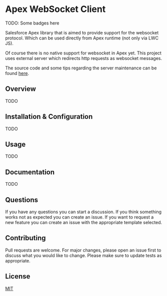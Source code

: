 # Apex WebSocket Client

TODO: Some badges here

Salesforce Apex library that is aimed to provide support for the websocket protocol. Which can be used directly from Apex runtime (not only via LWC JS).

Of course there is no native support for websocket in Apex yet. This project uses external server which redirects http requests as websocket messages.

The source code and some tips regarding the server maintenance can be found [here](src/ws-dispatcher).

## Overview

TODO

## Installation & Configuration

TODO

## Usage

TODO

## Documentation

TODO

## Questions

If you have any questions you can start a discussion. If you think something works not as expected you can create an issue. If you want to request a new feature you can create an issue with the appropriate template selected.

## Contributing

Pull requests are welcome. For major changes, please open an issue first to discuss what you would like to change.
Please make sure to update tests as appropriate.

## License

[MIT](LICENSE)
